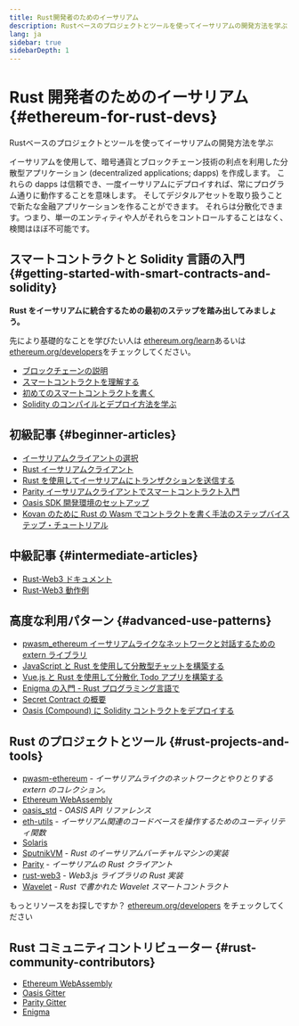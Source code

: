 ```yaml
---
title: Rust開発者のためのイーサリアム
description: Rustベースのプロジェクトとツールを使ってイーサリアムの開発方法を学ぶ
lang: ja
sidebar: true
sidebarDepth: 1
---
```


# Rust 開発者のためのイーサリアム {#ethereum-for-rust-devs}

<div class="featured">Rustベースのプロジェクトとツールを使ってイーサリアムの開発方法を学ぶ</div>

イーサリアムを使用して、暗号通貨とブロックチェーン技術の利点を利用した分散型アプリケーション (decentralized applications; dapps) を作成します。 これらの dapps は信頼でき、一度イーサリアムにデプロイすれば、常にプログラム通りに動作することを意味します。 そしてデジタルアセットを取り扱うことで新たな金融アプリケーションを作ることができます。 それらは分散化できます。つまり、単一のエンティティや人がそれらをコントロールすることはなく、検閲はほぼ不可能です。

## スマートコントラクトと Solidity 言語の入門 {#getting-started-with-smart-contracts-and-solidity}

**Rust をイーサリアムに統合するための最初のステップを踏み出してみましょう。**

先により基礎的なことを学びたい人は [ethereum.org/learn](/ja/learn/)あるいは[ethereum.org/developers](/developers/)をチェックしてください。

- [ブロックチェーンの説明](https://kauri.io/article/d55684513211466da7f8cc03987607d5/blockchain-explained)
- [スマートコントラクトを理解する](https://kauri.io/article/e4f66c6079e74a4a9b532148d3158188/ethereum-101-part-5-the-smart-contract)
- [初めてのスマートコントラクトを書く](https://kauri.io/article/124b7db1d0cf4f47b414f8b13c9d66e2/remix-ide-your-first-smart-contract)
- [Solidity のコンパイルとデプロイ方法を学ぶ](https://kauri.io/article/973c5f54c4434bb1b0160cff8c695369/understanding-smart-contract-compilation-and-deployment)

## 初級記事 {#beginner-articles}

- [イーサリアムクライアントの選択](https://www.trufflesuite.com/docs/truffle/reference/choosing-an-ethereum-client)
- [Rust イーサリアムクライアント](https://wiki.parity.io/Setup)
- [Rust を使用してイーサリアムにトランザクションを送信する](https://kauri.io/article/97c85229c66445759bb0ce642224d364/sending-ethereum-transactions-with-rust)
- [Parity イーサリアムクライアントでスマートコントラクト入門](https://wiki.parity.io/Smart-Contracts)
- [Oasis SDK 開発環境のセットアップ](https://docs.oasis.dev/oasis-sdk/guide/getting-started)
- [Kovan のために Rust の Wasm でコントラクトを書く手法のステップバイステップ・チュートリアル](https://github.com/paritytech/pwasm-tutorial)

## 中級記事 {#intermediate-articles}

- [Rust-Web3 ドキュメント](https://tomusdrw.github.io/rust-web3/web3/index.html)
- [Rust-Web3 動作例](https://github.com/tomusdrw/rust-web3/blob/master/examples)

## 高度な利用パターン {#advanced-use-patterns}

- [pwasm_ethereum イーサリアムライクなネットワークと対話するための extern ライブラリ](https://paritytech.github.io/pwasm-ethereum/pwasm_ethereum/)
- [JavaScript と Rust を使用して分散型チャットを構築する](https://medium.com/perlin-network/build-a-decentralized-chat-using-javascript-rust-webassembly-c775f8484b52)
- [Vue.js と Rust を使用して分散化 Todo アプリを構築する ](https://medium.com/@jjmace01/build-a-decentralized-todo-app-using-vue-js-rust-webassembly-5381a1895beb)
- [Enigma の入門 - Rust プログラミング言語で](https://blog.enigma.co/getting-started-with-discovery-the-rust-programming-language-4d1e0b06de15)
- [Secret Contract の概要](https://blog.enigma.co/getting-started-with-enigma-an-intro-to-secret-contracts-cdba4fe501c2)
- [Oasis (Compound) に Solidity コントラクトをデプロイする](https://docs.oasis.dev/tutorials/deploy-solidity.html#deploy-using-truffle)

## Rust のプロジェクトとツール {#rust-projects-and-tools}

- [pwasm-ethereum](https://github.com/paritytech/pwasm-ethereum) - _イーサリアムライクのネットワークとやりとりする extern のコレクション。_
- [Ethereum WebAssembly](https://ewasm.readthedocs.io/en/mkdocs/)
- [oasis_std](https://docs.rs/oasis-std/0.2.7/oasis_std/) - _OASIS API リファレンス_
- [eth-utils](https://github.com/ethereum/eth-utils/) - _イーサリアム関連のコードベースを操作するためのユーティリティ関数_
- [Solaris](https://github.com/paritytech/sol-rs)
- [SputnikVM](https://github.com/sorpaas/rust-evm) - _Rust のイーサリアムバーチャルマシンの実装_
- [Parity](https://github.com/paritytech/parity-ethereum) - _イーサリアムの Rust クライアント_
- [rust-web3](https://github.com/tomusdrw/rust-web3) - _Web3.js ライブラリの Rust 実装_
- [Wavelet](https://wavelet.perlin.net/docs/smart-contracts) - _Rust で書かれた Wavelet スマートコントラクト_

もっとリソースをお探しですか？ [ethereum.org/developers](/ja/developers/) をチェックしてください

## Rust コミュニティコントリビューター {#rust-community-contributors}

- [Ethereum WebAssembly](https://gitter.im/ewasm/Lobby)
- [Oasis Gitter](https://gitter.im/Oasis-official/Lobby)
- [Parity Gitter](https://gitter.im/paritytech/parity)
- [Enigma](https://discord.gg/SJK32GY)
